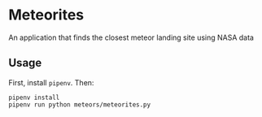 # Meteorites

An application that finds the closest meteor landing site using NASA data

## Usage

First, install `pipenv`. Then:

```
pipenv install
pipenv run python meteors/meteorites.py
```
